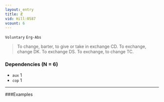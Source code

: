 ```yaml
---
layout: entry
title: རྗེ་
vid: Hill:0587
vcount: 6
---
```

`Voluntary` `Erg-Abs`
> To change, barter, to give or take in exchange CD\.
 To exchange, change DK\.
 To exchange DS\.
 To exchange, to change TC\.

### Dependencies (N = 6)
* `aux` 1
* `cop` 1

---

###Examples



